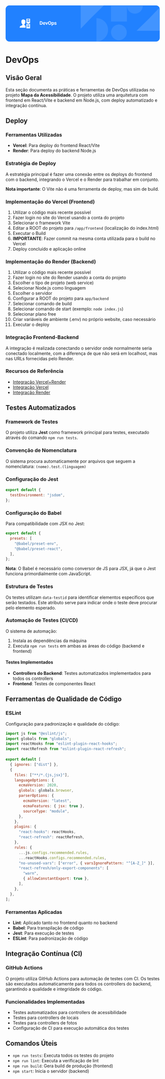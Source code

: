 ![](assets/capa_devops.png)

# DevOps

## Visão Geral

Esta seção documenta as práticas e ferramentas de DevOps utilizadas no projeto **Mapa da Acessibilidade**. O projeto utiliza uma arquitetura com frontend em React/Vite e backend em Node.js, com deploy automatizado e integração contínua.

## Deploy

### Ferramentas Utilizadas

- **Vercel**: Para deploy do frontend React/Vite
- **Render**: Para deploy do backend Node.js

### Estratégia de Deploy

A estratégia principal é fazer uma conexão entre os deploys do frontend com o backend, integrando o Vercel e o Render para trabalhar em conjunto.

**Nota importante**: O Vite não é uma ferramenta de deploy, mas sim de build.

### Implementação do Vercel (Frontend)

1. Utilizar o código mais recente possível
2. Fazer login no site do Vercel usando a conta do projeto
3. Selecionar o framework Vite
4. Editar a ROOT do projeto para `/app/frontend` (localização do index.html)
5. Executar o Build
6. **IMPORTANTE**: Fazer commit na mesma conta utilizada para o build no Vercel
7. Deploy concluído e aplicação online

### Implementação do Render (Backend)

1. Utilizar o código mais recente possível
2. Fazer login no site do Render usando a conta do projeto
3. Escolher o tipo de projeto (web service)
4. Selecionar Node.js como linguagem
5. Escolher o servidor
6. Configurar a ROOT do projeto para `app/backend`
7. Selecionar comando de build
8. Selecionar comando de start (exemplo: `node index.js`)
9. Selecionar plano free
10. Criar variáveis de ambiente (.env) no próprio website, caso necessário
11. Executar o deploy

### Integração Frontend-Backend

A integração é realizada conectando o servidor onde normalmente seria conectado localmente, com a diferença de que não será em localhost, mas nas URLs fornecidas pelo Render.

### Recursos de Referência

- [Integração Vercel+Render](https://www.youtube.com/watch?v=vrvEsNLhlag)
- [Integração Vercel](https://www.youtube.com/watch?v=0v74FFEPcrU)
- [Integração Render](https://www.youtube.com/watch?v=e7L_8XVQBik)

## Testes Automatizados

### Framework de Testes

O projeto utiliza **Jest** como framework principal para testes, executado através do comando `npm run tests`.

### Convenção de Nomenclatura

O sistema procura automaticamente por arquivos que seguem a nomenclatura: `(nome).test.(linguagem)`

### Configuração do Jest

```javascript
export default {
  testEnvironment: "jsdom",
};
```

### Configuração do Babel

Para compatibilidade com JSX no Jest:

```javascript
export default {
  presets: [
    "@babel/preset-env",
    "@babel/preset-react",
  ],
};
```

**Nota**: O Babel é necessário como conversor de JS para JSX, já que o Jest funciona primordialmente com JavaScript.

### Estrutura de Testes

Os testes utilizam `data-testid` para identificar elementos específicos que serão testados. Este atributo serve para indicar onde o teste deve procurar pelo elemento esperado.

### Automação de Testes (CI/CD)

O sistema de automação:
1. Instala as dependências da máquina
2. Executa `npm run tests` em ambas as áreas do código (backend e frontend)

#### Testes Implementados

- **Controllers do Backend**: Testes automatizados implementados para todos os controllers
- **Frontend**: Testes de componentes React

## Ferramentas de Qualidade de Código

### ESLint

Configuração para padronização e qualidade do código:

```javascript
import js from "@eslint/js";
import globals from "globals";
import reactHooks from "eslint-plugin-react-hooks";
import reactRefresh from "eslint-plugin-react-refresh";

export default [
  { ignores: ["dist"] },
  {
    files: ["**/*.{js,jsx}"],
    languageOptions: {
      ecmaVersion: 2020,
      globals: globals.browser,
      parserOptions: {
        ecmaVersion: "latest",
        ecmaFeatures: { jsx: true },
        sourceType: "module",
      },
    },
    plugins: {
      "react-hooks": reactHooks,
      "react-refresh": reactRefresh,
    },
    rules: {
      ...js.configs.recommended.rules,
      ...reactHooks.configs.recommended.rules,
      "no-unused-vars": ["error", { varsIgnorePattern: "^[A-Z_]" }],
      "react-refresh/only-export-components": [
        "warn",
        { allowConstantExport: true },
      ],
    },
  },
];
```

### Ferramentas Aplicadas

- **Lint**: Aplicado tanto no frontend quanto no backend
- **Babel**: Para transpilação de código
- **Jest**: Para execução de testes
- **ESLint**: Para padronização de código

## Integração Contínua (CI)

### GitHub Actions

O projeto utiliza GitHub Actions para automação de testes com CI. Os testes são executados automaticamente para todos os controllers do backend, garantindo a qualidade e integridade do código.

### Funcionalidades Implementadas

- Testes automatizados para controllers de acessibilidade
- Testes para controllers de locais
- Testes para controllers de fotos
- Configuração de CI para execução automática dos testes

## Comandos Úteis

- `npm run tests`: Executa todos os testes do projeto
- `npm run lint`: Executa a verificação de lint
- `npm run build`: Gera build de produção (frontend)
- `npm start`: Inicia o servidor (backend)